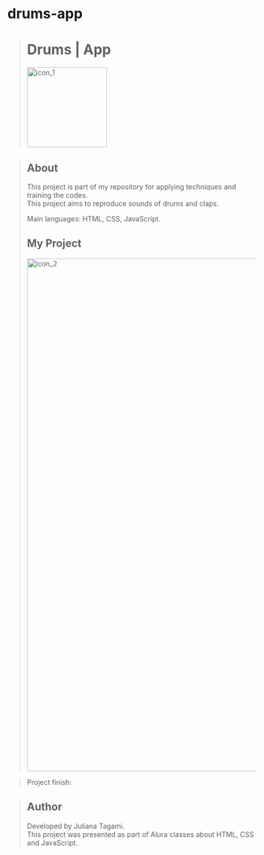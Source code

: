 # drums-app
><h1>Drums | App</h1>
><img width="162" alt="icon_1" src="https://user-images.githubusercontent.com/100166870/190458626-1bf5eb50-c59f-469a-87c5-2a979bc95ce7.png">




><h2>About</h2>
>This project is part of my repository for applying techniques and training the codes.
><br>
>This project aims to reproduce sounds of drums and claps.
>
> Main languages: HTML, CSS, JavaScript.
><h2>My Project</h2>
><img width="1041" alt="icon_2" src="https://user-images.githubusercontent.com/100166870/190458671-51d1cc62-c79c-4cec-8ec9-3d8fae9ce1ae.png">

>Project finish: 

>
>
><h2>Author</h2>
>Developed by Juliana Tagami.
><br>
>This project was presented as part of Alura classes about HTML, CSS and JavaScript.
>
>
>
>

